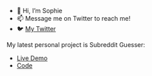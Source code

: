 - 👋 Hi, I’m Sophie
- 📫 Message me on Twitter to reach me!
- 🐦 <a href="https://twitter.com/soph_m_e">My Twitter</a>


My latest personal project is Subreddit Guesser:
- [Live Demo](https://0121efec.redditguesser.pages.dev/)
- [Code](https://github.com/soph-em/redditguesser)


